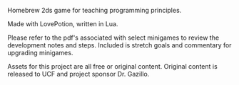 Homebrew 2ds game for teaching programming principles.

Made with LovePotion, written in Lua.

Please refer to the pdf's associated with select minigames to review the development notes and steps. Included is stretch goals and commentary for upgrading minigames. 

Assets for this project are all free or original content. Original content is released to UCF and project sponsor Dr. Gazillo.
